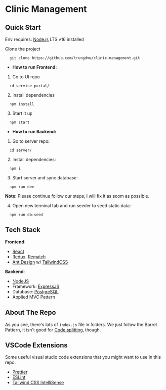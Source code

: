 # Clinic Management

## Quick Start

Env requires: [Node.js](https://nodejs.org/en/) LTS v16 installed

Clone the project

```
  git clone https://github.com/trungdvu/clinic-management.git
```

* **How to run Frontend:**

1. Go to UI repo

```
  cd service-portal/
```

2. Install dependencies

```
  npm install
```

3. Start it up

```
  npm start
```

* **How to run Backend:**

1. Go to server repo:

```
  cd server/
```

2. Install dependencies:

```
  npm i
```

3. Start server and sync database:

```
  npm run dev
```

**Note**: Please continue follow our steps, I will fix it as soom as possible.

4. Open new terminal tab and run seeder to seed static data:

```
  npm run db:seed
```

## Tech Stack

**Frontend**:

- [React](https://reactjs.org)
- [Redux](https://redux.js.org), [Rematch](https://rematchjs.org)
- [Ant Design](https://ant.design) w/ [TailwindCSS](https://tailwindcss.com)

**Backend**:

- [NodeJS](https://nodejs.org/en/docs/)
- Framework: [ExpressJS](https://expressjs.com)
- Database: [PostgreSQL](https://www.postgresql.org/docs)
- Applied MVC Pattern

## About The Repo

As you see, there's lots of `index.js` file in folders. We just follow the Barrel Pattern, it isn't good for [Code splitting](https://reactjs.org/docs/code-splitting.html), though.

## VSCode Extensions

Some useful visual studio code extensions that you might want to use in this repo.

- [Prettier](https://marketplace.visualstudio.com/items?itemName=esbenp.prettier-vscode)
- [ESLint](https://marketplace.visualstudio.com/items?itemName=dbaeumer.vscode-eslint)
- [Tailwind CSS IntelliSense](https://marketplace.visualstudio.com/items?itemName=bradlc.vscode-tailwindcss)
